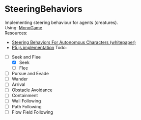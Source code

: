 # SteeringBehaviors
Implementing steering behaviour for agents (creatures).<br>
Using: [MonoGame](http://www.monogame.net)<br>
Resources:
- [Steering Behaviors For Autonomous Characters (whitepaper)](http://www.red3d.com/cwr/steer/)
- [P5.js implementation](https://github.com/shiffman/The-Nature-of-Code-Examples-p5.js/tree/master/chp06_agents)
Todo:
- [ ] Seek and Flee
  - [x] Seek
  - [ ] Flee
- [ ] Pursue and Evade
- [ ] Wander
- [ ] Arrival
- [ ] Obstacle Avoidance
- [ ] Containment
- [ ] Wall Following
- [ ] Path Following
- [ ] Flow Field Following
